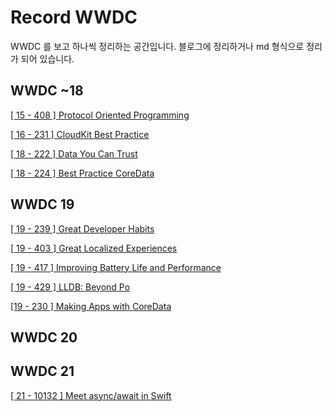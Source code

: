 # Record WWDC

WWDC 를 보고 하나씩 정리하는 공간입니다. 블로그에 정리하거나 md 형식으로 정리가 되어 있습니다.



## WWDC ~18

[[ 15 - 408 ] Protocol Oriented Programming](./)

[[ 16 - 231 ] CloudKit Best Practice]()

[[ 18 - 222 ] Data You Can Trust]()

[[ 18 - 224 ] Best Practice CoreData]()

## WWDC 19

[[ 19 - 239 ] Great Developer Habits]()

[[ 19 - 403 ] Great Localized Experiences]()

[[ 19 - 417 ] Improving Battery Life and Performance]()

[[ 19 - 429 ] LLDB: Beyond Po]()

[[19 - 230 ] Making Apps with CoreData]() 

## WWDC 20



## WWDC 21

[[ 21 - 10132 ] Meet async/await in Swift]()

